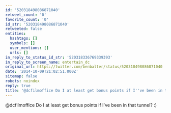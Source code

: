 ```yaml
---
id: '520318498086871040'
retweet_count: '0'
favorite_count: '0'
id_str: '520318498086871040'
retweeted: false
entities:
  hashtags: []
  symbols: []
  user_mentions: []
  urls: []
in_reply_to_status_id_str: '520318336769339393'
in_reply_to_screen_name: entertain_dc
original_url: https://twitter.com/benbalter/status/520318498086871040
date: '2014-10-09T21:02:51.000Z'
sitemap: false
robots: noindex
reply: true
title: '@dcfilmoffice Do I at least get bonus points if I''ve been in that tunnel? :)'
---
```


@dcfilmoffice Do I at least get bonus points if I've been in that tunnel? :)